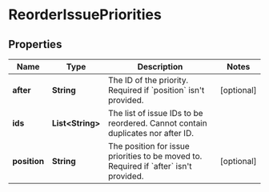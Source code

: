 # ReorderIssuePriorities

## Properties
Name | Type | Description | Notes
------------ | ------------- | ------------- | -------------
**after** | **String** | The ID of the priority. Required if &#x60;position&#x60; isn&#x27;t provided. |  [optional]
**ids** | **List&lt;String&gt;** | The list of issue IDs to be reordered. Cannot contain duplicates nor after ID. | 
**position** | **String** | The position for issue priorities to be moved to. Required if &#x60;after&#x60; isn&#x27;t provided. |  [optional]
